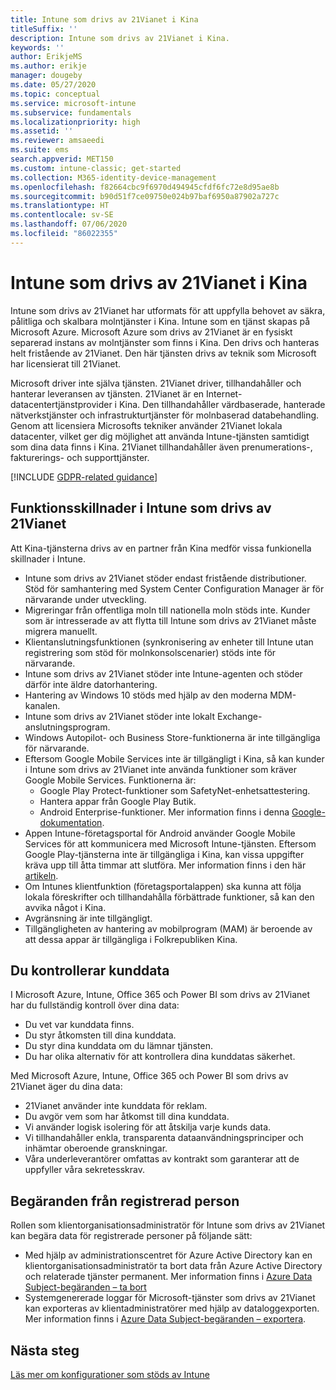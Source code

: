 ```yaml
---
title: Intune som drivs av 21Vianet i Kina
titleSuffix: ''
description: Intune som drivs av 21Vianet i Kina.
keywords: ''
author: ErikjeMS
ms.author: erikje
manager: dougeby
ms.date: 05/27/2020
ms.topic: conceptual
ms.service: microsoft-intune
ms.subservice: fundamentals
ms.localizationpriority: high
ms.assetid: ''
ms.reviewer: amsaeedi
ms.suite: ems
search.appverid: MET150
ms.custom: intune-classic; get-started
ms.collection: M365-identity-device-management
ms.openlocfilehash: f82664cbc9f6970d494945cfdf6fc72e8d95ae8b
ms.sourcegitcommit: b90d51f7ce09750e024b97baf6950a87902a727c
ms.translationtype: HT
ms.contentlocale: sv-SE
ms.lasthandoff: 07/06/2020
ms.locfileid: "86022355"
---
```

# <a name="intune-operated-by-21vianet-in-china"></a>Intune som drivs av 21Vianet i Kina  

Intune som drivs av 21Vianet har utformats för att uppfylla behovet av säkra, pålitliga och skalbara molntjänster i Kina. Intune som en tjänst skapas på Microsoft Azure. Microsoft Azure som drivs av 21Vianet är en fysiskt separerad instans av molntjänster som finns i Kina. Den drivs och hanteras helt fristående av 21Vianet. Den här tjänsten drivs av teknik som Microsoft har licensierat till 21Vianet.

Microsoft driver inte själva tjänsten. 21Vianet driver, tillhandahåller och hanterar leveransen av tjänsten. 21Vianet är en Internet-datacentertjänstprovider i Kina. Den tillhandahåller värdbaserade, hanterade nätverkstjänster och infrastrukturtjänster för molnbaserad databehandling. Genom att licensiera Microsofts tekniker använder 21Vianet lokala datacenter, vilket ger dig möjlighet att använda Intune-tjänsten samtidigt som dina data finns i Kina. 21Vianet tillhandahåller även prenumerations-, fakturerings- och supporttjänster.

[!INCLUDE [GDPR-related guidance](../includes/gdpr-dsr-and-stp-note.md)]

## <a name="feature-differences-in-intune-operated-by-21vianet"></a>Funktionsskillnader i Intune som drivs av 21Vianet

Att Kina-tjänsterna drivs av en partner från Kina medför vissa funkionella skillnader i Intune. 

- Intune som drivs av 21Vianet stöder endast fristående distributioner. Stöd för samhantering med System Center Configuration Manager är för närvarande under utveckling.
- Migreringar från offentliga moln till nationella moln stöds inte. Kunder som är intresserade av att flytta till Intune som drivs av 21Vianet måste migrera manuellt.
- Klientanslutningsfunktionen (synkronisering av enheter till Intune utan registrering som stöd för molnkonsolscenarier) stöds inte för närvarande.
- Intune som drivs av 21Vianet stöder inte Intune-agenten och stöder därför inte äldre datorhantering.
- Hantering av Windows 10 stöds med hjälp av den moderna MDM-kanalen.
- Intune som drivs av 21Vianet stöder inte lokalt Exchange-anslutningsprogram.
- Windows Autopilot- och Business Store-funktionerna är inte tillgängliga för närvarande.
- Eftersom Google Mobile Services inte är tillgängligt i Kina, så kan kunder i Intune som drivs av 21Vianet inte använda funktioner som kräver Google Mobile Services. Funktionerna är:
  - Google Play Protect-funktioner som SafetyNet-enhetsattestering.
  - Hantera appar från Google Play Butik.
  - Android Enterprise-funktioner. Mer information finns i denna [Google-dokumentation](https://support.google.com/work/android/answer/6270910?hl=en).
- Appen Intune-företagsportal för Android använder Google Mobile Services för att kommunicera med Microsoft Intune-tjänsten. Eftersom Google Play-tjänsterna inte är tillgängliga i Kina, kan vissa uppgifter kräva upp till åtta timmar att slutföra. Mer information finns i den här [artikeln](https://docs.microsoft.com/mem/intune/apps/manage-without-gms#limitations-of-intune-device-administrator-management-when-gms-is-unavailable). 
- Om Intunes klientfunktion (företagsportalappen) ska kunna att följa lokala föreskrifter och tillhandahålla förbättrade funktioner, så kan den avvika något i Kina.
- Avgränsning är inte tillgängligt.
- Tillgängligheten av hantering av mobilprogram (MAM) är beroende av att dessa appar är tillgängliga i Folkrepubliken Kina.

## <a name="you-control-customer-data"></a>Du kontrollerar kunddata

I Microsoft Azure, Intune, Office 365 och Power BI som drivs av 21Vianet har du fullständig kontroll över dina data:
- Du vet var kunddata finns.
- Du styr åtkomsten till dina kunddata.
- Du styr dina kunddata om du lämnar tjänsten.
- Du har olika alternativ för att kontrollera dina kunddatas säkerhet.

Med Microsoft Azure, Intune, Office 365 och Power BI som drivs av 21Vianet äger du dina data:
- 21Vianet använder inte kunddata för reklam.
- Du avgör vem som har åtkomst till dina kunddata.
- Vi använder logisk isolering för att åtskilja varje kunds data.
- Vi tillhandahåller enkla, transparenta dataanvändningsprinciper och inhämtar oberoende granskningar.
- Våra underleverantörer omfattas av kontrakt som garanterar att de uppfyller våra sekretesskrav.

## <a name="data-subject-requests"></a>Begäranden från registrerad person

Rollen som klientorganisationsadministratör för Intune som drivs av 21Vianet kan begära data för registrerade personer på följande sätt:

- Med hjälp av administrationscentret för Azure Active Directory kan en klientorganisationsadministratör ta bort data från Azure Active Directory och relaterade tjänster permanent. Mer information finns i [Azure Data Subject-begäranden – ta bort](https://docs.microsoft.com/microsoft-365/compliance/gdpr-dsr-azure?view=o365-worldwide#step-5-delete)
- Systemgenererade loggar för Microsoft-tjänster som drivs av 21Vianet kan exporteras av klientadministratörer med hjälp av dataloggexporten. Mer information finns i [Azure Data Subject-begäranden – exportera](https://docs.microsoft.com/microsoft-365/compliance/gdpr-dsr-azure?view=o365-worldwide#step-6-export).

## <a name="next-steps"></a>Nästa steg

[Läs mer om konfigurationer som stöds av Intune](supported-devices-browsers.md)